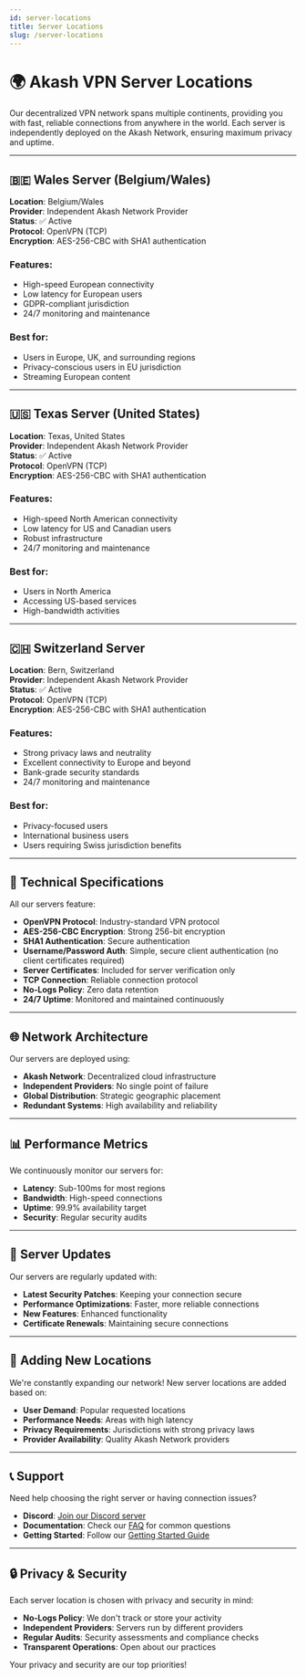 ```yaml
---
id: server-locations
title: Server Locations
slug: /server-locations
---
```


# 🌍 Akash VPN Server Locations

Our decentralized VPN network spans multiple continents, providing you with fast, reliable connections from anywhere in the world. Each server is independently deployed on the Akash Network, ensuring maximum privacy and uptime.

---

## 🇧🇪 Wales Server (Belgium/Wales)

**Location**: Belgium/Wales  
**Provider**: Independent Akash Network Provider  
**Status**: ✅ Active  
**Protocol**: OpenVPN (TCP)  
**Encryption**: AES-256-CBC with SHA1 authentication  

### Features:
- High-speed European connectivity
- Low latency for European users
- GDPR-compliant jurisdiction
- 24/7 monitoring and maintenance

### Best for:
- Users in Europe, UK, and surrounding regions
- Privacy-conscious users in EU jurisdiction
- Streaming European content

---

## 🇺🇸 Texas Server (United States)

**Location**: Texas, United States  
**Provider**: Independent Akash Network Provider  
**Status**: ✅ Active  
**Protocol**: OpenVPN (TCP)  
**Encryption**: AES-256-CBC with SHA1 authentication  

### Features:
- High-speed North American connectivity
- Low latency for US and Canadian users
- Robust infrastructure
- 24/7 monitoring and maintenance

### Best for:
- Users in North America
- Accessing US-based services
- High-bandwidth activities

---

## 🇨🇭 Switzerland Server

**Location**: Bern, Switzerland  
**Provider**: Independent Akash Network Provider  
**Status**: ✅ Active  
**Protocol**: OpenVPN (TCP)  
**Encryption**: AES-256-CBC with SHA1 authentication  

### Features:
- Strong privacy laws and neutrality
- Excellent connectivity to Europe and beyond
- Bank-grade security standards
- 24/7 monitoring and maintenance

### Best for:
- Privacy-focused users
- International business users
- Users requiring Swiss jurisdiction benefits

---

## 🔧 Technical Specifications

All our servers feature:

- **OpenVPN Protocol**: Industry-standard VPN protocol
- **AES-256-CBC Encryption**: Strong 256-bit encryption
- **SHA1 Authentication**: Secure authentication
- **Username/Password Auth**: Simple, secure client authentication (no client certificates required)
- **Server Certificates**: Included for server verification only
- **TCP Connection**: Reliable connection protocol
- **No-Logs Policy**: Zero data retention
- **24/7 Uptime**: Monitored and maintained continuously

---

## 🌐 Network Architecture

Our servers are deployed using:

- **Akash Network**: Decentralized cloud infrastructure
- **Independent Providers**: No single point of failure
- **Global Distribution**: Strategic geographic placement
- **Redundant Systems**: High availability and reliability

---

## 📊 Performance Metrics

We continuously monitor our servers for:

- **Latency**: Sub-100ms for most regions
- **Bandwidth**: High-speed connections
- **Uptime**: 99.9% availability target
- **Security**: Regular security audits

---

## 🔄 Server Updates

Our servers are regularly updated with:

- **Latest Security Patches**: Keeping your connection secure
- **Performance Optimizations**: Faster, more reliable connections
- **New Features**: Enhanced functionality
- **Certificate Renewals**: Maintaining secure connections

---

## 🚀 Adding New Locations

We're constantly expanding our network! New server locations are added based on:

- **User Demand**: Popular requested locations
- **Performance Needs**: Areas with high latency
- **Privacy Requirements**: Jurisdictions with strong privacy laws
- **Provider Availability**: Quality Akash Network providers

---

## 📞 Support

Need help choosing the right server or having connection issues?

- **Discord**: [Join our Discord server](https://discord.com/invite/akash)
- **Documentation**: Check our [FAQ](faq) for common questions
- **Getting Started**: Follow our [Getting Started Guide](getting-started)

---

## 🔒 Privacy & Security

Each server location is chosen with privacy and security in mind:

- **No-Logs Policy**: We don't track or store your activity
- **Independent Providers**: Servers run by different providers
- **Regular Audits**: Security assessments and compliance checks
- **Transparent Operations**: Open about our practices

Your privacy and security are our top priorities!
